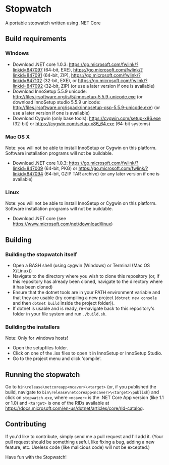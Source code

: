 # Stopwatch
A portable stopwatch written using .NET Core

## Build requirements

### Windows

* Download .NET core 1.0.3: https://go.microsoft.com/fwlink/?linkid=847097 (64-bit, EXE), https://go.microsoft.com/fwlink/?linkid=847091 (64-bit, ZIP), https://go.microsoft.com/fwlink/?linkid=847102 (32-bit, EXE), or https://go.microsoft.com/fwlink/?linkid=847092 (32-bit, ZIP) (or use a later version if one is available)
* Download InnoSetup 5.5.9 unicode: http://files.jrsoftware.org/is/5/innosetup-5.5.9-unicode.exe (or download InnoSetup studio 5.5.9 unicode: http://files.jrsoftware.org/ispack/innosetup-qsp-5.5.9-unicode.exe) (or use a later version if one is available)
* Download Cygwin (only base tools): https://cygwin.com/setup-x86.exe (32-bit) or https://cygwin.com/setup-x86_64.exe (64-bit systems)

### Mac OS X

Note: you will not be able to install InnoSetup or Cygwin on this platform. Software installation programs will not be buildable.

* Download .NET core 1.0.3: https://go.microsoft.com/fwlink/?linkid=847009 (64-bit, PKG) or https://go.microsoft.com/fwlink/?linkid=847094 (64-bit, GZIP TAR archive) (or any later version if one is available)

### Linux

Note: you will not be able to install InnoSetup or Cygwin on this platform. Software installation programs will not be buildable.

* Download .NET core (see https://www.microsoft.com/net/download/linux)

## Building

### Building the stopwatch itself

* Open a BASH shell (using cygwin (Windows) or Terminal (Mac OS X/Linux))
* Navigate to the directory where you wish to clone this repository (or, if this repository has already been cloned, navigate to the directory where it has been cloned)
* Ensure that the dotnet tools are in your PATH environment variable and that they are usable (try compiling a new project (`dotnet new console` and then `dotnet build` inside the project folder)).
* If dotnet is usable and is ready, re-navigate back to this repository's folder in your file system and run `./build.sh`.

### Building the installers

Note: Only for windows hosts!

* Open the setupfiles folder.
* Click on one of the .iss files to open it in InnoSetup or InnoSetup Studio.
* Go to the project menu and click 'compile'.

## Running the stopwatch
Go to `bin\release\netcoreapp<ncaver>\<target>` (or, if you published the build, navigate to `bin\release\netcoreapp<ncaver>\<target>\publish`) and click on `stopwatch.exe`, where `<ncaver>` is the .NET Core App version (like 1.1 or 1.0) and `<target>` is one of the RIDs available at https://docs.microsoft.com/en-us/dotnet/articles/core/rid-catalog.

## Contributing
If you'd like to contribute, simply send me a pull request and I'll add it. (Your pull request should be something useful, like fixing a bug, adding a new feature, etc. Useless code (like malicious code) will not be excepted.)

Have fun with the Stopwatch!